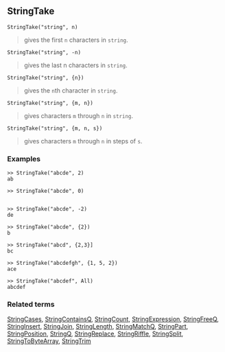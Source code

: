 ## StringTake

```
StringTake("string", n)
```

> gives the first `n` characters in `string`.

```
StringTake("string", -n)
```

> gives the last n characters in `string`.

```
StringTake("string", {n})
```

> gives the `n`th character in `string`.

```
StringTake("string", {m, n})
```

> gives characters `m` through `n` in `string`.

```
StringTake("string", {m, n, s})
```

> gives characters `m` through `n` in steps of `s`.
 
### Examples

```
>> StringTake("abcde", 2)
ab
  
>> StringTake("abcde", 0)

 
>> StringTake("abcde", -2)
de
 
>> StringTake("abcde", {2})
b
   
>> StringTake("abcd", {2,3}]
bc
  
>> StringTake("abcdefgh", {1, 5, 2})
ace
   
>> StringTake("abcdef", All)
abcdef
```

### Related terms
[StringCases](StringCases.md), [StringContainsQ](StringContainsQ.md), [StringCount](StringCount.md), [StringExpression](StringExpression.md), [StringFreeQ](StringFreeQ.md), [StringInsert](StringInsert.md), [StringJoin](StringJoin.md), [StringLength](StringLength.md), [StringMatchQ](StringMatchQ.md), [StringPart](StringPart.md), [StringPosition](StringPosition.md), [StringQ](StringQ.md), [StringReplace](StringReplace.md), [StringRiffle](StringRiffle.md), [StringSplit](StringSplit.md), [StringToByteArray](StringToByteArray.md), [StringTrim](StringTrim.md)